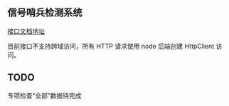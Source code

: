 ## 信号哨兵检测系统

[接口文档地址](http://58.48.76.202:18800/doc.html#/home)

目前接口不支持跨域访问，所有 HTTP 请求使用 node 后端创建 HttpClient 访问。

## TODO

专项检查“全部”数据待完成
